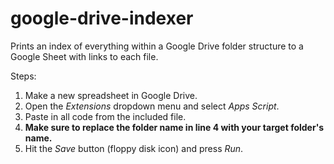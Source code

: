 # google-drive-indexer
Prints an index of everything within a Google Drive folder structure to a Google Sheet with links to each file.

Steps:
1. Make a new spreadsheet in Google Drive.
2. Open the *Extensions* dropdown menu and select *Apps Script*.
3. Paste in all code from the included file.
4. **Make sure to replace the folder name in line 4 with your target folder's name.**
5. Hit the *Save* button (floppy disk icon) and press *Run*.

